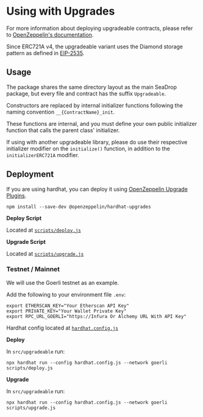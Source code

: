 # Using with Upgrades

For more information about deploying upgradeable contracts, please refer to 
[OpenZeppelin's documentation](https://docs.openzeppelin.com/contracts/4.x/upgradeable).

Since ERC721A v4, the upgradeable variant uses the Diamond storage pattern as defined in [EIP-2535](https://eips.ethereum.org/EIPS/eip-2535).

## Usage

The package shares the same directory layout as the main SeaDrop package, but every file and contract has the suffix `Upgradeable`.

Constructors are replaced by internal initializer functions following the naming convention `__{ContractName}_init`. 

These functions are internal, and you must define your own public initializer function that calls the parent class' initializer.

If using with another upgradeable library, please do use their respective initializer modifier on the `initialize()` function, in addition to the `initializerERC721A` modifier.

## Deployment

If you are using hardhat, you can deploy it using 
[OpenZeppelin Upgrade Plugins](https://docs.openzeppelin.com/upgrades-plugins/1.x/).

```
npm install --save-dev @openzeppelin/hardhat-upgrades
```

**Deploy Script**

Located at [`scripts/deploy.js`](./scripts/deploy.js)

**Upgrade Script**

Located at [`scripts/upgrade.js`](./scripts/upgrade.js)

### Testnet / Mainnet

We will use the Goerli testnet as an example.

Add the following to your environment file `.env`:

```
export ETHERSCAN_KEY="Your Etherscan API Key"
export PRIVATE_KEY="Your Wallet Private Key"
export RPC_URL_GOERLI="https://Infura Or Alchemy URL With API Key"
```

Hardhat config located at [`hardhat.config.js`](./hardhat.config.js)

**Deploy**

In `src/upgradeable` run:

```
npx hardhat run --config hardhat.config.js --network goerli scripts/deploy.js
```

**Upgrade**

In `src/upgradeable` run:

```
npx hardhat run --config hardhat.config.js --network goerli scripts/upgrade.js
```
